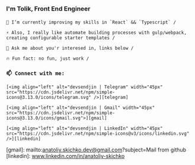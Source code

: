 ## <Title> Hi there 👋 </Title>
### <Description> I'm Tolik, Front End Engineer </Description>

#### <List>

    🌱 I’m currently improving my skills in `React` && `Typescript` /
    
    ⚡ Also, I really like automate building processes with gulp/webpack, creating configurable starter templates /
    
    💬 Ask me about you'r interesed in, links below /
    
    🔥 Fun fact: no fun, just work /
#### </List>
### **`📫 Connect with me:`**

    [<img align="left" alt="devsendjin | Telegram" width="45px" src="https://cdn.jsdelivr.net/npm/simple-icons@3.13.0/icons/telegram.svg" />][telegram]

    [<img align="left" alt="devsendjin | Gmail" width="45px" src="https://cdn.jsdelivr.net/npm/simple-icons@3.13.0/icons/gmail.svg">][gmail]

    [<img align="left" alt="devsendjin | LinkedIn" width="45px" src="https://cdn.jsdelivr.net/npm/simple-icons@v3/icons/linkedin.svg" />][linkedin]

[telegram]: https://t.me/devsendjin
[gmail]: mailto:anatoliy.skichko.dev@gmail.com?subject=Mail from github
[linkedin]: www.linkedin.com/in/anatoliy-skichko
